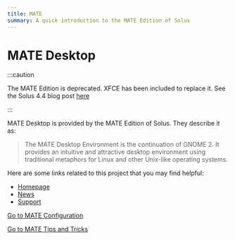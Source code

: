 ```yaml
---
title: MATE
summary: A quick introduction to the MATE Edition of Solus
---
```


# MATE Desktop

:::caution

The MATE Edition is deprecated. XFCE has been included to replace it. See the Solus 4.4 blog post [here](https://getsol.us/2023/07/08/solus-4-4-released/)

:::

MATE Desktop is provided by the MATE Edition of Solus. They describe it as:

> The MATE Desktop Environment is the continuation of GNOME 2. It provides an intuitive and attractive desktop environment using traditional metaphors for Linux and other Unix-like operating systems.

Here are some links related to this project that you may find helpful:

- [Homepage](https://mate-desktop.org/)
- [News](https://mate-desktop.org/blog/)
- [Support](https://mate-desktop.org/community/)

[Go to MATE Configuration](configuration)

[Go to MATE Tips and Tricks](tips-and-tricks)
